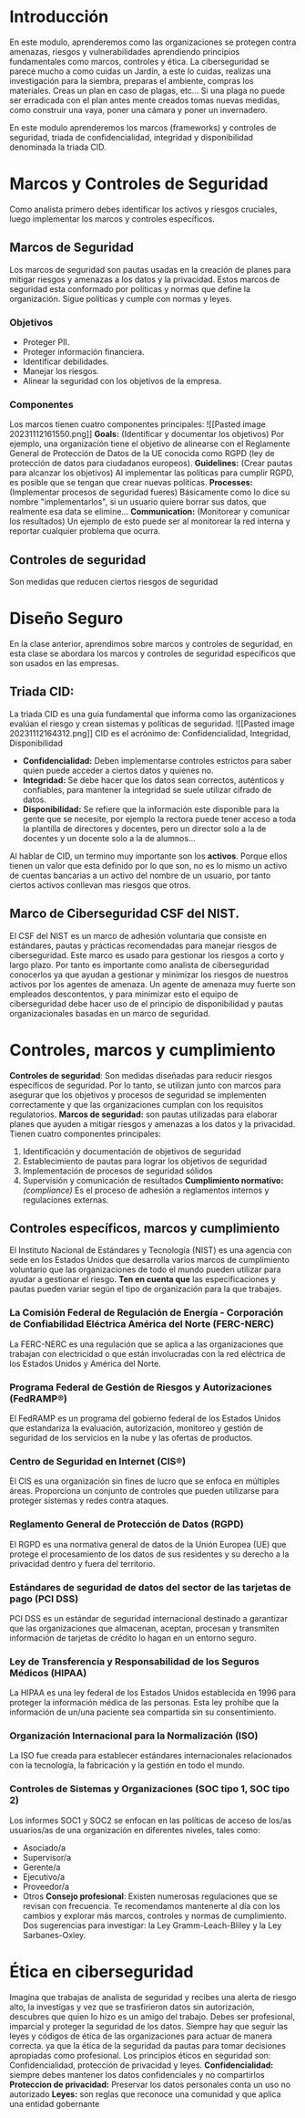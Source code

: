 # Introducción
En este modulo, aprenderemos como las organizaciones se protegen contra amenazas, riesgos y vulnerabilidades aprendiendo principios fundamentales como marcos, controles y ética.
La ciberseguridad se parece mucho a como cuidas un Jardín, a este lo cuidas, realizas una investigación para la siembra, preparas el ambiente, compras los materiales. Creas un plan en caso de plagas, etc... Si una plaga no puede ser erradicada con el plan antes mente creados tomas nuevas medidas, como construir una vaya, poner una cámara y poner un invernadero.

En este modulo aprenderemos los marcos (frameworks) y controles de seguridad, triada de confidencialidad, integridad y disponibilidad denominada la triada CID.

# Marcos y Controles de Seguridad
Como analista primero debes identificar los activos y riesgos cruciales, luego implementar los marcos y controles específicos.
## Marcos de Seguridad
Los marcos de seguridad son pautas usadas en la creación de planes para mitigar riesgos y amenazas a los datos y la privacidad. 
Estos marcos de seguridad esta conformado por políticas y normas que define la organización. Sigue políticas y cumple con normas y leyes. 

### Objetivos
- Proteger PII.
- Proteger información financiera.
- Identificar debilidades.
- Manejar los riesgos.
- Alinear la seguridad con los objetivos de la empresa.
### Componentes
Los marcos tienen cuatro componentes principales:
![[Pasted image 20231112161550.png]]
**Goals:** (Identificar y documentar los objetivos)
Por ejemplo, una organización tiene el objetivo de alinearse con el Reglamente General de Protección de Datos de la UE conocida como RGPD (ley de protección de datos para ciudadanos europeos).
**Guidelines:** (Crear pautas para alcanzar los objetivos)
Al implementar las políticas para cumplir RGPD, es posible que se tengan que crear nuevas políticas.
**Processes:** (Implementar procesos de seguridad fueres)
Básicamente como lo dice su nombre "implementarlos", si un usuario quiere borrar sus datos, que realmente esa data se elimine...
**Communication:** (Monitorear y comunicar los resultados)
Un ejemplo de esto puede ser al monitorear la red interna y reportar cualquier problema que ocurra.

## Controles de seguridad
Son medidas que reducen ciertos riesgos de seguridad

# Diseño Seguro
En la clase anterior, aprendimos sobre marcos y controles de seguridad, en esta clase se abordara los marcos y controles de seguridad específicos que son usados en las empresas.
## Triada CID:
La triada CID es una guía fundamental que informa como las organizaciones evalúan el riesgo y crean sistemas y políticas de seguridad.
![[Pasted image 20231112164312.png]]
CID es el acrónimo de: Confidencialidad, Integridad, Disponibilidad
- **Confidencialidad:**
	Deben implementarse controles estrictos para saber quien puede acceder a ciertos datos y quienes no.
- **Integridad:**
	Se debe hacer que los datos sean correctos, auténticos y confiables, para mantener la integridad se suele utilizar cifrado de datos. 
- **Disponibilidad:**
	Se refiere que la información este disponible para la gente que se necesite, por ejemplo la rectora puede tener acceso a toda la plantilla de directores y docentes, pero un director solo a la de docentes y un docente solo a la de alumnos...

Al hablar de CID, un termino muy importante son los **activos**. Porque ellos tienen un valor que esta definido por lo que son, no es lo mismo un activo de cuentas bancarias a un activo del nombre de un usuario, por tanto ciertos activos conllevan mas riesgos que otros.
## Marco de Ciberseguridad CSF del NIST.
El CSF del NIST es un marco de adhesión voluntaria que consiste en estándares, pautas y prácticas recomendadas para manejar riesgos de ciberseguridad.
Este marco es usado para gestionar los riesgos a corto y largo plazo.
Por tanto es importante como analista de ciberseguridad conocerlos ya que ayudan a gestionar y minimizar los riesgos de nuestros activos por los agentes de amenaza. 
Un agente de amenaza muy fuerte son empleados descontentos, y para minimizar esto el equipo de ciberseguridad debe hacer uso de el principio de disponibilidad y pautas organizacionales basadas en un marco de seguridad. 

# Controles, marcos y cumplimiento
**Controles de seguridad**:
Son medidas diseñadas para reducir riesgos específicos de seguridad. Por lo tanto, se utilizan junto con marcos para asegurar que los objetivos y procesos de seguridad se implementen correctamente y que las organizaciones cumplan con los requisitos regulatorios.
**Marcos de seguridad:**
son pautas utilizadas para elaborar planes que ayuden a mitigar riesgos y amenazas a los datos y la privacidad. Tienen cuatro componentes principales:
1. Identificación y documentación de objetivos de seguridad 
2. Establecimiento de pautas para lograr los objetivos de seguridad 
3. Implementación de procesos de seguridad sólidos
4. Supervisión y comunicación de resultados
**Cumplimiento normativo:**  _(compliance)_ 
Es el proceso de adhesión a reglamentos internos y regulaciones externas.
## Controles específicos, marcos y cumplimiento
El Instituto Nacional de Estándares y Tecnología (NIST) es una agencia con sede en los Estados Unidos que desarrolla varios marcos de cumplimiento voluntario que las organizaciones de todo el mundo pueden utilizar para ayudar a gestionar el riesgo.
**Ten en cuenta que** las especificaciones y pautas pueden variar según el tipo de organización para la que trabajes.
### La Comisión Federal de Regulación de Energía - Corporación de Confiabilidad Eléctrica América del Norte (FERC-NERC)
La FERC-NERC es una regulación que se aplica a las organizaciones que trabajan con electricidad o que están involucradas con la red eléctrica de los Estados Unidos y América del Norte.
### Programa Federal de Gestión de Riesgos y Autorizaciones (FedRAMP®)
El FedRAMP es un programa del gobierno federal de los Estados Unidos que estandariza la evaluación, autorización, monitoreo y gestión de seguridad de los servicios en la nube y las ofertas de productos.
### Centro de Seguridad en Internet  (CIS®)
El CIS es una organización sin fines de lucro que se enfoca en múltiples áreas. Proporciona un conjunto de controles que pueden utilizarse para proteger sistemas y redes contra ataques.
### Reglamento General de Protección de Datos (RGPD)
El RGPD es una normativa general de datos de la Unión Europea (UE) que protege el procesamiento de los datos de sus residentes y su derecho a la privacidad dentro y fuera del territorio. 
### Estándares de seguridad de datos del sector de las tarjetas de pago (PCI DSS)
PCI DSS es un estándar de seguridad internacional destinado a garantizar que las organizaciones que almacenan, aceptan, procesan y transmiten información de tarjetas de crédito lo hagan en un entorno seguro. 
### Ley de Transferencia y Responsabilidad de los Seguros Médicos (HIPAA)
La HIPAA es una ley federal de los Estados Unidos establecida en 1996 para proteger la información médica de las personas. Esta ley prohíbe que la información de un/una paciente sea compartida sin su consentimiento.
### Organización Internacional para la Normalización (ISO) 
La ISO fue creada para establecer estándares internacionales relacionados con la tecnología, la fabricación y la gestión en todo el mundo.
### Controles de Sistemas y Organizaciones (SOC tipo 1, SOC tipo 2)
Los informes SOC1 y SOC2 se enfocan en las políticas de acceso de los/as usuarios/as de una organización en diferentes niveles, tales como: 
- Asociado/a
- Supervisor/a
- Gerente/a
- Ejecutivo/a
- Proveedor/a
- Otros
**Consejo profesional**: Existen numerosas regulaciones que se revisan con frecuencia. Te recomendamos mantenerte al día con los cambios y explorar más marcos, controles y normas de cumplimiento. Dos sugerencias para investigar: la Ley Gramm-Leach-Bliley y la Ley Sarbanes-Oxley.
# Ética en ciberseguridad
Imagina que trabajas de analista de seguridad y recibes una alerta de riesgo alto, la investigas y vez que se trasfirieron datos sin autorización, descubres que quien lo hizo es un amigo del trabajo. Debes ser profesional, imparcial y proteger la seguridad de los datos. Siempre hay que seguir las leyes y códigos de ética de las organizaciones para actuar de manera correcta. ya que la ética de la seguridad da pautas para tomar decisiones apropiadas como profesional.
Los principios éticos en seguridad son: Confidencialidad, protección de privacidad y leyes.
**Confidencialidad:** siempre debes mantener los datos confidenciales y no compartirlos
**Proteccion de privacidad:** Preservar los datos personales conta un uso no autorizado
**Leyes:** son reglas que reconoce una comunidad y que aplica una entidad gobernante